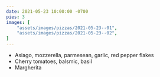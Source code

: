 ```yaml
---
date: 2021-05-23 10:00:00 -0700
pies: 3
images: [
    "assets/images/pizzas/2021-05-23--01",
    "assets/images/pizzas/2021-05-23--02",
]
---
```

- Asiago, mozzerella, parmesean, garlic, red pepper flakes
- Cherry tomatoes, balsmic, basil
- Margherita
